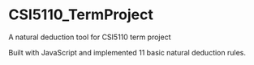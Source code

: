 CSI5110_TermProject
===================

A natural deduction tool for CSI5110 term project

Built with JavaScript and implemented 11 basic natural deduction rules. 
